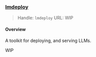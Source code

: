 ### [lmdeploy](https://lmdeploy.readthedocs.io/en/latest/get_started.html)

> Handle: `lmdeploy`
> URL: WIP

#### Overview

A toolkit for deploying, and serving LLMs.

WIP